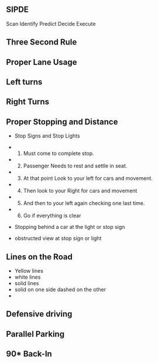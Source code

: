 ## SIPDE
 Scan Identify Predict Decide Execute

 ## Three Second Rule



 ## Proper Lane Usage

 ## Left turns

 ## Right Turns

 ## Proper Stopping and Distance

 - Stop Signs and Stop Lights
  - 1. Must come to complete stop.  
 - 2. Passenger Needs to rest and settle in seat.  
 - 3. At that point Look to your left for cars and movement.  
 - 4. Then look to your Right for cars and movement
 - 5. And then to your left again checking one last time.
 - 6. Go if everything is clear
 
 - Stopping behind a car at the light or stop sign
 - obstructed view at stop sign or light
 

 ## Lines on the Road

 - Yellow lines
 - white lines
 - solid lines
 - solid on one side dashed on the other
 - 

 ## Defensive driving

## Parallel Parking

## 90* Back-In
